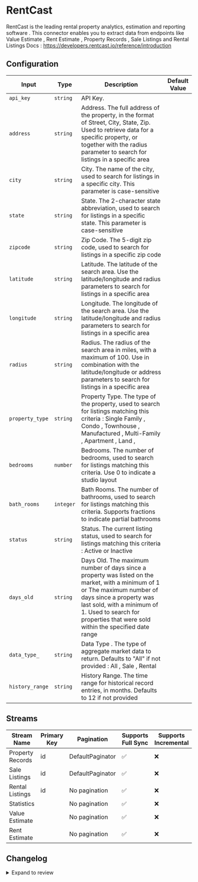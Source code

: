 # RentCast
RentCast is the leading rental property analytics, estimation and reporting software .
This connector enables you to extract data from endpoints like Value Estimate , Rent Estimate , Property Records , Sale Listings and Rental Listings
Docs : https://developers.rentcast.io/reference/introduction

## Configuration

| Input | Type | Description | Default Value |
|-------|------|-------------|---------------|
| `api_key` | `string` | API Key.  |  |
| `address` | `string` | Address. The full address of the property, in the format of Street, City, State, Zip. Used to retrieve data for a specific property, or together with the radius parameter to search for listings in a specific area |  |
| `city` | `string` | City. The name of the city, used to search for listings in a specific city. This parameter is case-sensitive |  |
| `state` | `string` | State. The 2-character state abbreviation, used to search for listings in a specific state. This parameter is case-sensitive |  |
| `zipcode` | `string` | Zip Code. The 5-digit zip code, used to search for listings in a specific zip code |  |
| `latitude` | `string` | Latitude. The latitude of the search area. Use the latitude/longitude and radius parameters to search for listings in a specific area |  |
| `longitude` | `string` | Longitude. The longitude of the search area. Use the latitude/longitude and radius parameters to search for listings in a specific area |  |
| `radius` | `string` | Radius. The radius of the search area in miles, with a maximum of 100. Use in combination with the latitude/longitude or address parameters to search for listings in a specific area |  |
| `property_type` | `string` | Property Type. The type of the property, used to search for listings matching this criteria : Single Family , Condo , Townhouse , Manufactured ,  Multi-Family , Apartment , Land , |  |
| `bedrooms` | `number` | Bedrooms. The number of bedrooms, used to search for listings matching this criteria. Use 0 to indicate a studio layout |  |
| `bath_rooms` | `integer` | Bath Rooms. The number of bathrooms, used to search for listings matching this criteria. Supports fractions to indicate partial bathrooms |  |
| `status` | `string` | Status. The current listing status, used to search for listings matching this criteria : Active or Inactive |  |
| `days_old` | `string` | Days Old. The maximum number of days since a property was listed on the market, with a minimum of 1 or The maximum number of days since a property was last sold, with a minimum of 1. Used to search for properties that were sold within the specified date range |  |
| `data_type_` | `string` | Data Type . The type of aggregate market data to return. Defaults to &quot;All&quot; if not provided : All , Sale , Rental |  |
| `history_range` | `string` | History Range. The time range for historical record entries, in months. Defaults to 12 if not provided |  |

## Streams
| Stream Name | Primary Key | Pagination | Supports Full Sync | Supports Incremental |
|-------------|-------------|------------|---------------------|----------------------|
| Property Records | id | DefaultPaginator | ✅ |  ❌  |
| Sale Listings | id | DefaultPaginator | ✅ |  ❌  |
| Rental Listings | id | No pagination | ✅ |  ❌  |
| Statistics |  | No pagination | ✅ |  ❌  |
| Value Estimate |  | No pagination | ✅ |  ❌  |
| Rent Estimate |  | No pagination | ✅ |  ❌  |

## Changelog

<details>
  <summary>Expand to review</summary>

| Version          | Date              | Pull Request | Subject        |
|------------------|-------------------|--------------|----------------|
| 0.0.25 | 2025-06-14 | [61298](https://github.com/airbytehq/airbyte/pull/61298) | Update dependencies |
| 0.0.24 | 2025-05-25 | [60442](https://github.com/airbytehq/airbyte/pull/60442) | Update dependencies |
| 0.0.23 | 2025-05-10 | [60079](https://github.com/airbytehq/airbyte/pull/60079) | Update dependencies |
| 0.0.22 | 2025-05-04 | [59586](https://github.com/airbytehq/airbyte/pull/59586) | Update dependencies |
| 0.0.21 | 2025-04-27 | [59053](https://github.com/airbytehq/airbyte/pull/59053) | Update dependencies |
| 0.0.20 | 2025-04-19 | [58507](https://github.com/airbytehq/airbyte/pull/58507) | Update dependencies |
| 0.0.19 | 2025-04-12 | [58001](https://github.com/airbytehq/airbyte/pull/58001) | Update dependencies |
| 0.0.18 | 2025-04-05 | [57343](https://github.com/airbytehq/airbyte/pull/57343) | Update dependencies |
| 0.0.17 | 2025-03-29 | [56766](https://github.com/airbytehq/airbyte/pull/56766) | Update dependencies |
| 0.0.16 | 2025-03-22 | [56235](https://github.com/airbytehq/airbyte/pull/56235) | Update dependencies |
| 0.0.15 | 2025-03-08 | [55564](https://github.com/airbytehq/airbyte/pull/55564) | Update dependencies |
| 0.0.14 | 2025-03-01 | [55036](https://github.com/airbytehq/airbyte/pull/55036) | Update dependencies |
| 0.0.13 | 2025-02-23 | [54603](https://github.com/airbytehq/airbyte/pull/54603) | Update dependencies |
| 0.0.12 | 2025-02-15 | [53997](https://github.com/airbytehq/airbyte/pull/53997) | Update dependencies |
| 0.0.11 | 2025-02-08 | [53500](https://github.com/airbytehq/airbyte/pull/53500) | Update dependencies |
| 0.0.10 | 2025-02-01 | [53025](https://github.com/airbytehq/airbyte/pull/53025) | Update dependencies |
| 0.0.9 | 2025-01-25 | [52538](https://github.com/airbytehq/airbyte/pull/52538) | Update dependencies |
| 0.0.8 | 2025-01-18 | [51910](https://github.com/airbytehq/airbyte/pull/51910) | Update dependencies |
| 0.0.7 | 2025-01-11 | [51352](https://github.com/airbytehq/airbyte/pull/51352) | Update dependencies |
| 0.0.6 | 2024-12-28 | [50730](https://github.com/airbytehq/airbyte/pull/50730) | Update dependencies |
| 0.0.5 | 2024-12-21 | [50254](https://github.com/airbytehq/airbyte/pull/50254) | Update dependencies |
| 0.0.4 | 2024-12-14 | [49666](https://github.com/airbytehq/airbyte/pull/49666) | Update dependencies |
| 0.0.3 | 2024-12-12 | [49345](https://github.com/airbytehq/airbyte/pull/49345) | Update dependencies |
| 0.0.2 | 2024-12-11 | [47604](https://github.com/airbytehq/airbyte/pull/47604) | Starting with this version, the Docker image is now rootless. Please note that this and future versions will not be compatible with Airbyte versions earlier than 0.64 |
| 0.0.1 | 2024-10-18 | | Initial release by [@ombhardwajj](https://github.com/ombhardwajj) via Connector Builder |

</details>
